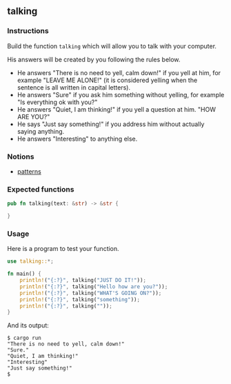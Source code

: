 ## talking

### Instructions

Build the function `talking` which will allow you to talk with your computer.

His answers will be created by you following the rules below.

- He answers "There is no need to yell, calm down!" if you yell at him, for example "LEAVE ME ALONE!"
  (it is considered yelling when the sentence is all written in capital letters).
- He answers "Sure" if you ask him something without yelling, for example "Is everything ok with you?"
- He answers "Quiet, I am thinking!" if you yell a question at him. "HOW ARE YOU?"
- He says "Just say something!" if you address him without actually saying anything.
- He answers "Interesting" to anything else.

### Notions

- [patterns](https://doc.rust-lang.org/book/ch18-00-patterns.html)

### Expected functions

```rust
pub fn talking(text: &str) -> &str {

}
```

### Usage

Here is a program to test your function.

```rust
use talking::*;

fn main() {
    println!("{:?}", talking("JUST DO IT!"));
    println!("{:?}", talking("Hello how are you?"));
    println!("{:?}", talking("WHAT'S GOING ON?"));
    println!("{:?}", talking("something"));
    println!("{:?}", talking(""));
}
```

And its output:

```console
$ cargo run
"There is no need to yell, calm down!"
"Sure."
"Quiet, I am thinking!"
"Interesting"
"Just say something!"
$
```
